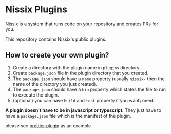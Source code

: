 # Nissix Plugins

Nissix is a system that runs code on your repository and creates PRs for you.

This repository contains Nissix's public plugins.

## How to create your own plugin?

1. Create a directory with the plugin name in `plugins` directory.
2. Create `package.json` file in the plugin directory that you created.
  1. The `package.json` should have a `name` property (usually `nissix-` then the name of the directory you just created).
  2. The `package.json` should have a `bin` property which states the file to run to execute the plugin.
  3. (optional) you can have `build` and `test` property if you want\ need.


**A plugin doesn't have to be in javascript or typescript.**
They just have to have a `package.json` file which is the manifest of the plugin.

please see [prettier plugin](plugins/prettier) as an example
